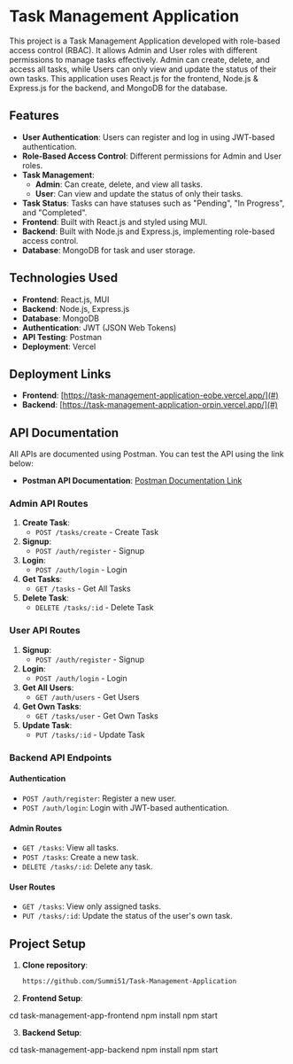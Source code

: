 # Task Management Application

This project is a Task Management Application developed with role-based access control (RBAC). It allows Admin and User roles with different permissions to manage tasks effectively. Admin can create, delete, and access all tasks, while Users can only view and update the status of their own tasks. This application uses React.js for the frontend, Node.js & Express.js for the backend, and MongoDB for the database.

## Features

- **User Authentication**: Users can register and log in using JWT-based authentication.
- **Role-Based Access Control**: Different permissions for Admin and User roles.
- **Task Management**:
  - **Admin**: Can create, delete, and view all tasks.
  - **User**: Can view and update the status of only their tasks.
- **Task Status**: Tasks can have statuses such as "Pending", "In Progress", and "Completed".
- **Frontend**: Built with React.js and styled using MUI.
- **Backend**: Built with Node.js and Express.js, implementing role-based access control.
- **Database**: MongoDB for task and user storage.

## Technologies Used

- **Frontend**: React.js, MUI
- **Backend**: Node.js, Express.js
- **Database**: MongoDB
- **Authentication**: JWT (JSON Web Tokens)
- **API Testing**: Postman
- **Deployment**: Vercel

## Deployment Links

- **Frontend**: [https://task-management-application-eobe.vercel.app/](#)
- **Backend**: [https://task-management-application-orpin.vercel.app/](#)

## API Documentation

All APIs are documented using Postman. You can test the API using the link below:
- **Postman API Documentation**: [Postman Documentation Link](https://documenter.getpostman.com/view/24268208/2sAYQgiohr)

### Admin API Routes

1. **Create Task**:
   - `POST /tasks/create` - Create Task
2. **Signup**:
   - `POST /auth/register` - Signup
3. **Login**:
   - `POST /auth/login` - Login
4. **Get Tasks**:
   - `GET /tasks` - Get All Tasks
5. **Delete Task**:
   - `DELETE /tasks/:id` - Delete Task

### User API Routes

1. **Signup**:
   - `POST /auth/register` - Signup
2. **Login**:
   - `POST /auth/login` - Login
3. **Get All Users**:
   - `GET /auth/users` - Get Users
4. **Get Own Tasks**:
   - `GET /tasks/user` - Get Own Tasks
5. **Update Task**:
   - `PUT /tasks/:id` - Update Task

### Backend API Endpoints

#### Authentication
- `POST /auth/register`: Register a new user.
- `POST /auth/login`: Login with JWT-based authentication.

#### Admin Routes
- `GET /tasks`: View all tasks.
- `POST /tasks`: Create a new task.
- `DELETE /tasks/:id`: Delete any task.

#### User Routes
- `GET /tasks`: View only assigned tasks.
- `PUT /tasks/:id`: Update the status of the user's own task.

## Project Setup

1. **Clone repository**:
   ```bash
   https://github.com/Summi51/Task-Management-Application
   
2. **Frontend Setup**:

cd task-management-app-frontend
npm install
npm start

3. **Backend Setup**:

cd task-management-app-backend
npm install
npm start
